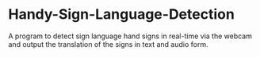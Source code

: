 # Handy-Sign-Language-Detection
A program to detect sign language hand signs in real-time via the webcam and output the translation of the signs in text and audio form.
